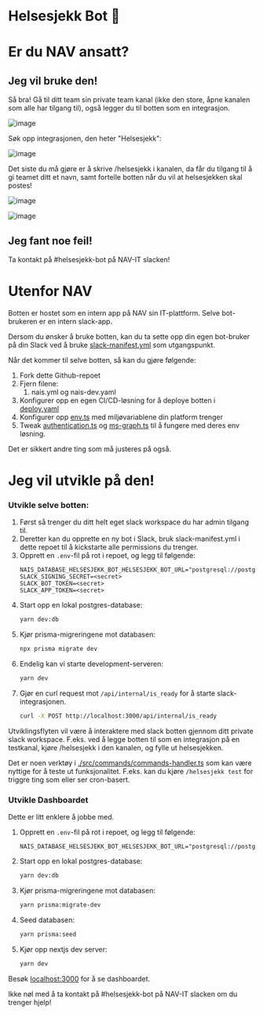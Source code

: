 # Helsesjekk Bot 🤖

# Er du NAV ansatt?

## Jeg vil bruke den!

Så bra! Gå til ditt team sin private team kanal (ikke den store, åpne kanalen som alle har tilgang til), også legger du til botten som en integrasjon.

![image](https://user-images.githubusercontent.com/1507032/215116406-0345c992-4573-49c3-ab43-77c6a11740a5.png)

Søk opp integrasjonen, den heter "Helsesjekk":

![image](https://user-images.githubusercontent.com/1507032/215116765-27af786f-e3c1-411a-b3f0-5b1aa38344cc.png)

Det siste du må gjøre er å skrive /helsesjekk i kanalen, da får du tilgang til å gi teamet ditt et navn, samt fortelle botten når du vil at helsesjekken skal postes!

![image](https://user-images.githubusercontent.com/1507032/215425212-ac800637-4f73-4ad3-ad9d-b3d0a2011e37.png)

![image](https://user-images.githubusercontent.com/1507032/215425338-4c307c6d-e00d-4972-a500-7a0733d7783f.png)

## Jeg fant noe feil!

Ta kontakt på #helsesjekk-bot på NAV-IT slacken!

# Utenfor NAV

Botten er hostet som en intern app på NAV sin IT-plattform. Selve bot-brukeren er en intern slack-app.

Dersom du ønsker å bruke botten, kan du ta sette opp din egen bot-bruker på din Slack ved å bruke [slack-manifest.yml](./slack-manifest.yml) som utgangspunkt.

Når det kommer til selve botten, så kan du gjøre følgende:

1. Fork dette Github-repoet
2. Fjern filene:
    1. nais.yml og nais-dev.yaml
3. Konfigurer opp en egen CI/CD-løsning for å deploye botten i [deploy.yaml](./.github/workflows/deploy.yaml)
4. Konfigurer opp [env.ts](./src/utils/env.ts) med miljøvariablene din platform trenger
5. Tweak [authentication.ts](./src/auth/authentication.tsx) og [ms-graph.ts](./src/auth/ms-graph.ts) til å fungere med deres env løsning.

Det er sikkert andre ting som må justeres på også.

# Jeg vil utvikle på den!

### Utvikle selve botten:

1. Først så trenger du ditt helt eget slack workspace du har admin tilgang til.
2. Deretter kan du opprette en ny bot i Slack, bruk slack-manifest.yml i dette repoet til å kickstarte alle permissions du trenger.
3. Opprett en `.env`-fil på rot i repoet, og legg til følgende:
    ```env
    NAIS_DATABASE_HELSESJEKK_BOT_HELSESJEKK_BOT_URL="postgresql://postgres:postgres@localhost:5432/postgres"
    SLACK_SIGNING_SECRET=<secret>
    SLACK_BOT_TOKEN=<secret>
    SLACK_APP_TOKEN=<secret>
    ```
4. Start opp en lokal postgres-database:
    ```bash
    yarn dev:db
    ```
5. Kjør prisma-migreringene mot databasen:
    ```bash
    npx prisma migrate dev
    ```
6. Endelig kan vi starte development-serveren:
    ```bash
    yarn dev
    ```
7. Gjør en curl request mot `/api/internal/is_ready` for å starte slack-integrasjonen.
    ```bash
    curl -X POST http://localhost:3000/api/internal/is_ready
    ```

Utviklingsflyten vil være å interaktere med slack botten gjennom ditt private slack workspace. F.eks. ved å legge botten til som en integrasjon på en testkanal, kjøre /helsesjekk i den kanalen, og fylle ut helsesjekken.

Det er noen verktøy i [./src/commands/commands-handler.ts](src/bot/commands/commands-handler.ts) som kan være nyttige for å teste ut funksjonalitet. F.eks. kan du kjøre `/helsesjekk test` for triggre ting som eller ser cron-basert.

### Utvikle Dashboardet

Dette er litt enklere å jobbe med.

1. Opprett en `.env`-fil på rot i repoet, og legg til følgende:
    ```env
    NAIS_DATABASE_HELSESJEKK_BOT_HELSESJEKK_BOT_URL="postgresql://postgres:postgres@localhost:5432/postgres"
    ```
2. Start opp en lokal postgres-database:
    ```bash
    yarn dev:db
    ```
3. Kjør prisma-migreringene mot databasen:
    ```bash
    yarn prisma:migrate-dev
    ```
4. Seed databasen:
    ```bash
    yarn prisma:seed
    ```
5. Kjør opp nextjs dev server:
    ```bash
    yarn dev
    ```

Besøk [localhost:3000](http://localhost:3000) for å se dashboardet.

Ikke nøl med å ta kontakt på #helsesjekk-bot på NAV-IT slacken om du trenger hjelp!
